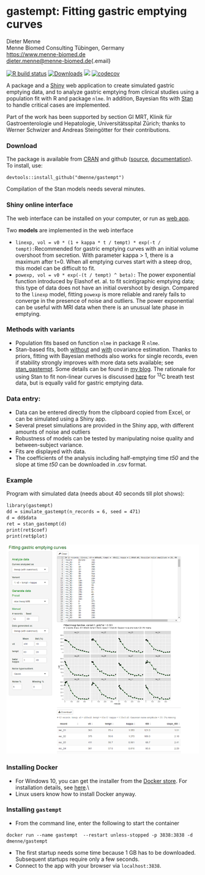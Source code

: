 # gastempt: Fitting gastric emptying curves

Dieter Menne\
Menne Biomed Consulting Tübingen, Germany\
<https://www.menne-biomed.de>\
[dieter.menne\@menne-biomed.de](mailto:dieter.menne@menne-biomed.de){.email}

<!-- badges: start -->

[![R build status](https://github.com/dmenne/gastempt/workflows/R-CMD-check/badge.svg)](https://github.com/dmenne/gastempt/actions)
[![Downloads](https://cranlogs.r-pkg.org/badges/grand-total/gastempt)](https://cran.r-project.org/package=gastempt) 
![](https://www.r-pkg.org/badges/version-ago/gastempt)
[![codecov](https://codecov.io/gh/dmenne/gastempt/branch/main/graph/badge.svg?token=estAZKCvn4)](https://app.codecov.io/gh/dmenne/gastempt)

<!-- badges: end -->

A package and a [Shiny](https://shiny.posit.co/) web application to create simulated gastric emptying data, and to analyze gastric emptying from clinical studies using a population fit with R and package `nlme`. In addition, Bayesian fits with [Stan](https://mc-stan.org/) to handle critical cases are implemented.

Part of the work has been supported by section GI MRT, Klinik für Gastroenterologie und Hepatologie, Universitätsspital Zürich; thanks to Werner Schwizer and Andreas Steingötter for their contributions.

### Download

The package is available from [CRAN](https://CRAN.R-project.org/package=gastempt) and github ([source](https://github.com/dmenne/gastempt), [documentation](https://github.com/dmenne/gastempt/)). To install, use:

    devtools::install_github("dmenne/gastempt")

Compilation of the Stan models needs several minutes.

### Shiny online interface

The web interface can be installed on your computer, or run as [web app](https://apps.menne-biomed.de/gastempt/).

Two **models** are implemented in the web interface

-   `linexp, vol = v0 * (1 + kappa * t / tempt) * exp(-t / tempt):`Recommended for gastric emptying curves with an initial volume overshoot from secretion. With parameter kappa \> 1, there is a maximum after t=0. When all emptying curves start with a steep drop, this model can be difficult to fit.
-   `powexp, vol = v0 * exp(-(t / tempt) ^ beta):` The power exponential function introduced by Elashof et. al. to fit scintigraphic emptying data; this type of data does not have an initial overshoot by design. Compared to the `linexp` model, fitting `powexp` is more reliable and rarely fails to converge in the presence of noise and outliers. The power exponential can be useful with MRI data when there is an unusual late phase in emptying.

### Methods with variants

-   Population fits based on function `nlme` in package R `nlme`.
-   Stan-based fits, both [without](https://github.com/dmenne/gastempt/blob/main/inst/stan/linexp_gastro_1b.stan) and [with](https://github.com/dmenne/gastempt/blob/main/inst/stan/linexp_gastro_2b.stan) covariance estimation. Thanks to priors, fitting with Bayesian methods also works for single records, even if stability strongly improves with more data sets available; see [stan_gastempt](https://dmenne.github.io/gastempt/reference/stan_gastempt.html). Some details can be found in [my blog](https://menne-biomed.de/blog/ballot-and-bazaar/). The rationale for using Stan to fit non-linear curves is discussed [here](https://menne-biomed.de/blog/breath-test-stan/) for <sup>13</sup>C breath test data, but is equally valid for gastric emptying data.

### Data entry:

-   Data can be entered directly from the clipboard copied from Excel, or can be simulated using a Shiny app.
-   Several preset simulations are provided in the Shiny app, with different amounts of noise and outliers
-   Robustness of models can be tested by manipulating noise quality and between-subject variance.
-   Fits are displayed with data.
-   The coefficients of the analysis including half-emptying time *t50* and the slope at time *t50* can be downloaded in .csv format.

### Example

Program with simulated data (needs about 40 seconds till plot shows):

    library(gastempt)
    dd = simulate_gastempt(n_records = 6, seed = 471)
    d = dd$data
    ret = stan_gastempt(d)
    print(ret$coef)
    print(ret$plot)

![Screenshot](tools/readme/screenshot.png)

### Installing Docker

-   For Windows 10, you can get the installer from the [Docker store](https://docs.docker.com/desktop/windows/install/). For installation details, see [here](https://docs.docker.com/docker-for-windows/install/).\
-   Linux users know how to install Docker anyway.

### Installing `gastempt`

-   From the command line, enter the following to start the container

<!-- -->

    docker run --name gastempt  --restart unless-stopped -p 3838:3838 -d dmenne/gastempt

-   The first startup needs some time because 1 GB has to be downloaded. Subsequent startups require only a few seconds.
-   Connect to the app with your browser via `localhost:3838`.
